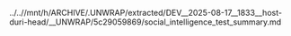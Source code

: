 ../..//mnt/h/ARCHIVE/.UNWRAP/extracted/DEV__2025-08-17__1833__host-duri-head/__UNWRAP/5c29059869/social_intelligence_test_summary.md